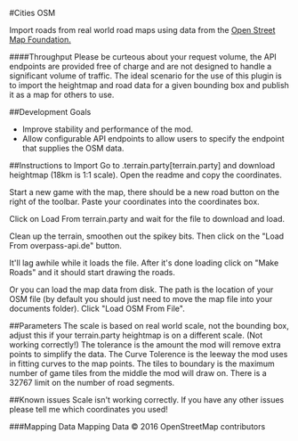 ﻿#Cities OSM

Import roads from real world road maps using data from the [Open Street Map Foundation.](https://wiki.osmfoundation.org/wiki/Main_Page)

####Throughput
Please be curteous about your request volume, the API endpoints are provided free of charge and are not designed to handle a significant volume of traffic.
The ideal scenario for the use of this plugin is to import the heightmap and road data for a given bounding box and publish it as a map for others to use.

##Development Goals
* Improve stability and performance of the mod.
* Allow configurable API endpoints to allow users to specify the endpoint that supplies the OSM data.

##Instructions to Import
Go to .terrain.party[terrain.party] and download heightmap (18km is 1:1 scale). Open the readme and copy the coordinates. 

Start a new game with the map, there should be a new road button on the right of the toolbar. Paste your coordinates into the coordinates box. 

Click on Load From terrain.party and wait for the file to download and load. 

Clean up the terrain, smoothen out the spikey bits. Then click on the "Load From overpass-api.de" button. 

It'll lag awhile while it loads the file. After it's done loading click on "Make Roads" and it should start drawing the roads.

Or you can load the map data from disk. The path is the location of your OSM file (by default you should just need to move the map file into your documents folder). Click "Load OSM From File". 

##Parameters
The scale is based on real world scale, not the bounding box, adjust this if your terrain.party heightmap is on a different scale. (Not working correctly!) The tolerance is the amount the mod will remove extra points to simplify the data. The Curve Tolerence is the leeway the mod uses in fitting curves to the map points. The tiles to boundary is the maximum number of game tiles from the middle the mod will draw on. There is a 32767 limit on the number of road segments. 


##Known issues
Scale isn't working correctly. If you have any other issues please tell me which coordinates you used! 

###Mapping Data
Mapping Data &copy; 2016 OpenStreetMap contributors
